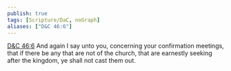 ```yaml
---
publish: true
tags: [Scripture/DaC, noGraph]
aliases: ["D&C 46:6"]
---
```

[D&C 46:6](https://churchofjesuschrist.org/study/scriptures/dc-testament/dc/46?lang=eng&id=p6#p6) And again I say unto you, concerning your confirmation meetings, that if there be any that are not of the church, that are earnestly seeking after the kingdom, ye shall not cast them out.
